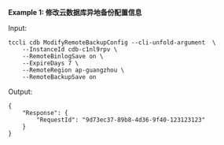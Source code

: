 **Example 1: 修改云数据库异地备份配置信息**



Input: 

```
tccli cdb ModifyRemoteBackupConfig --cli-unfold-argument  \
    --InstanceId cdb-c1nl9rpv \
    --RemoteBinlogSave on \
    --ExpireDays 7 \
    --RemoteRegion ap-guangzhou \
    --RemoteBackupSave on
```

Output: 
```
{
    "Response": {
        "RequestId": "9d73ec37-89b8-4d36-9f40-123123123"
    }
}
```


